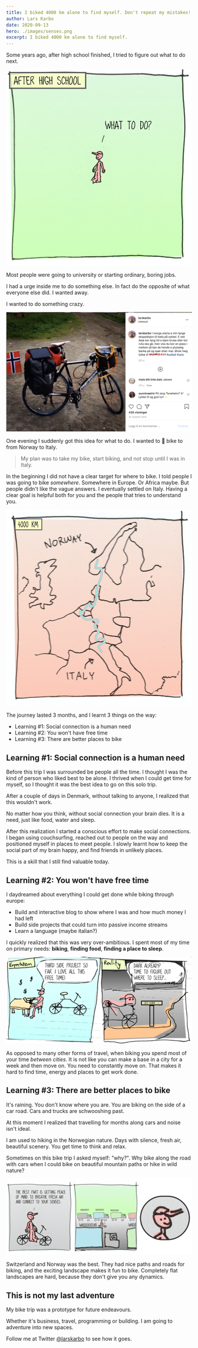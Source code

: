 ```yaml
---
title: I biked 4000 km alone to find myself. Don't repeat my mistakes!
author: Lars Karbo
date: 2020-09-13
hero: ./images/senses.png
excerpt: I biked 4000 km alone to find myself.
---
```



Some years ago, after high school finished, I tried to figure out what to do next.

![images/after_high_school.png](images/after_high_school.png)


Most people were going to university or starting ordinary, boring jobs.

I had a urge inside me to do something else. In fact do the opposite of what everyone else did. I wanted away.

I wanted to do something crazy.

![images/Untitled.png](images/Untitled.png)

One evening I suddenly got this idea for what to do. I wanted to 🚴 bike to from Norway to Italy.

> My plan was to take my bike, start biking, and not stop until I was in Italy.

In the beginning I did not have a clear target for where to bike. I told people I was going to bike *somewhere*. Somewhere in Europe. Or Africa maybe. But people didn't like the vague answers. I eventually settled on Italy. Having a clear goal is helpful both for you and the people that tries to understand you.

![images/once_(1).png](images/once_(1).png)

The journey lasted 3 months, and I learnt 3 things on the way:

* Learning #1: Social connection is a human need
* Learning #2: You won't have free time
* Learning #3: There are better places to bike


## Learning #1: Social connection is a human need

Before this trip I was surrounded be people all the time. I thought I was the kind of person who liked best to be alone. I thrived when I could get time for myself, so I thought it was the best idea to go on this solo trip.

After a couple of days in Denmark, without talking to anyone, I realized that this wouldn't work.

No matter how you think, without social connection your brain dies. It is a need, just like food, water and sleep.

After this realization I started a conscious effort to make social connections. I began using couchsurfing, reached out to people on the way and positioned myself in places to meet people. I slowly learnt how to keep the social part of my brain happy, and find friends in unlikely places.

This is a skill that I still find valuable today.

## Learning #2: You won't have free time

I daydreamed about everything I could get done while biking through europe:

- Build and interactive blog to show where I was and how much money I had left
- Build side projects that could turn into passive income streams
- Learn a language (maybe italian?)

I quickly realized that this was very over-ambitious. I spent most of my time on primary needs: **biking**, **finding food**, **finding a place to sleep**.

![images/cartoon1_(1).png](images/cartoon1_(1).png)

As opposed to many other forms of travel, when biking you spend most of your time *between cities*. It is not like you can make a base in a city for a week and then move on. You need to constantly move on. That makes it hard to find time, energy and places to get work done.

## Learning #3: There are better places to bike

It's raining. You don't know where you are. You are biking on the side of a car road. Cars and trucks are schwooshing past.

At this moment I realized that travelling for months along cars and noise isn't ideal.

I am used to hiking in the Norwegian nature. Days with silence, fresh air, beautiful scenery. You get time to think and relax.

Sometimes on this bike trip I asked myself: "why?". Why bike along the road with cars when I could bike on beautiful mountain paths or hike in wild nature?

![images/senses.png](images/senses.png)

Switzerland and Norway was the best. They had nice paths and roads for biking, and the exciting landscape makes it fun to bike. Completely flat landscapes are hard, because they don't give you any dynamics.

## This is not my last adventure

My bike trip was a prototype for future endeavours.

Whether it's business, travel, programming or building. I am going to adventure into new spaces.

Follow me at Twitter [@larskarbo](https://twitter.com/larskarbo) to see how it goes.